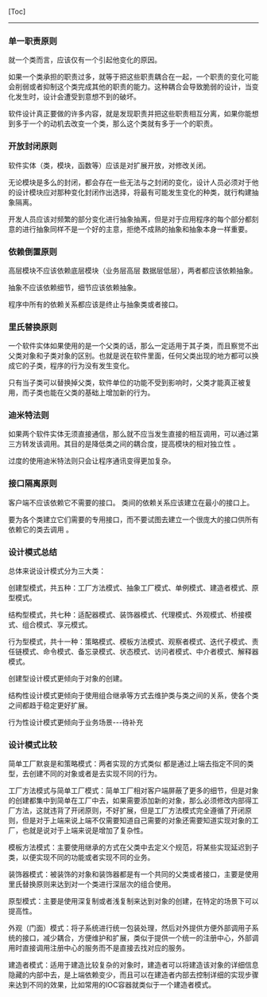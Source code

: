 [Toc]

---

### 单一职责原则

就一个类而言，应该仅有一个引起他变化的原因。

如果一个类承担的职责过多，就等于把这些职责耦合在一起，一个职责的变化可能会削弱或者抑制这个类完成其他的职责的能力。这种耦合会导致脆弱的设计，当变化发生时，设计会遭受到意想不到的破坏。

软件设计真正要做的许多内容，就是发现职责并把这些职责相互分离，如果你能想到多于一个的动机去改变一个类，那么这个类就有多于一个的职责。

### 开放封闭原则

软件实体（类，模块，函数等）应该是对扩展开放，对修改关闭。

无论模块是多么的封闭，都会存在一些无法与之封闭的变化，设计人员必须对于他的设计模块应对那种变化封闭作出选择，将最有可能发生变化的种类，就行构建抽象隔离。

开发人员应该对频繁的部分变化进行抽象抽离，但是对于应用程序的每个部分都刻意的进行抽象同样不是一个好的主意，拒绝不成熟的抽象和抽象本身一样重要。

### 依赖倒置原则

高层模块不应该依赖底层模块（业务层高层 数据层低层），两者都应该依赖抽象。

抽象不应该依赖细节，细节应该依赖抽象。

程序中所有的依赖关系都应该是终止与抽象类或者接口。

### 里氏替换原则

一个软件实体如果使用的是一个父类的话，那么一定适用于其子类，而且察觉不出父类对象和子类对象的区别。也就是说在软件里面，任何父类出现的地方都可以换成它的子类，程序的行为没有发生变化。

只有当子类可以替换掉父类，软件单位的功能不受到影响时，父类才能真正被复用，而子类也能在父类的基础上增加新的行为。

### 迪米特法则

 如果两个软件实体无须直接通信，那么就不应当发生直接的相互调用，可以通过第三方转发该调用。其目的是降低类之间的耦合度，提高模块的相对独立性 。

过度的使用迪米特法则只会让程序通讯变得更加复杂。

### 接口隔离原则

客户端不应该依赖它不需要的接口。
类间的依赖关系应该建立在最小的接口上。 

 要为各个类建立它们需要的专用接口，而不要试图去建立一个很庞大的接口供所有依赖它的类去调用 。

### 设计模式总结

总体来说设计模式分为三大类：

创建型模式，共五种：工厂方法模式、抽象工厂模式、单例模式、建造者模式、原型模式。

结构型模式，共七种：适配器模式、装饰器模式、代理模式、外观模式、桥接模式、组合模式、享元模式。

行为型模式，共十一种：策略模式、模板方法模式、观察者模式、迭代子模式、责任链模式、命令模式、备忘录模式、状态模式、访问者模式、中介者模式、解释器模式。

创建型设计模式更倾向于对象的创建。

结构性设计模式更倾向于使用组合继承等方式去维护类与类之间的关系，使各个类之间都趋于稳定更好扩展。

行为性设计模式更倾向于业务场景---待补充

### 设计模式比较

简单工厂默哀是和策略模式：两者实现的方式类似 都是通过上端去指定不同的类型，去创建不同的对象或者是去实现不同的行为。

工厂方法模式与简单工厂模式：简单工厂相对客户端屏蔽了更多的细节，但是对象的创建都集中到简单在工厂中去，如果需要添加新的对象，那么必须修改内部得工厂方法，这就违背了开闭原则，不好扩展，但是工厂方法模式完全遵循了开闭原则，但是对于上端来说上端不仅需要知道自己需要的对象还需要知道实现对象的工厂，也就是说对于上端来说是增加了复杂性。

模板方法模式：主要使用继承的方式在父类中去定义个规范，将某些实现延迟到子类，以便实现不同的功能或者实现不同的业务。

装饰器模式：被装饰的对象和装饰器都是有一个共同的父类或者接口，主要是使用里氏替换原则来达到对一个类进行深层次的组合使用。

原型模式：主要是使用深复制或者浅复制来达到对象的创建，在特定的场景下可以提高性。

外观（门面）模式：将子系统进行统一包装处理，然后对外提供方便外部调用子系统的接口，减少耦合，方便维护和扩展，类似于提供一个统一的注册中心，外部调用时直接调用注册中心的服务而不是直接去找对应的服务。

建造者模式：适用于建造比较复杂的对象时，建造者可以将建造该对象的详细信息隐藏的内部中去，是上端依赖变少，而且可以在建造者内部去控制详细的实现步骤来达到不同的效果，比如常用的IOC容器就类似于一个建造者模式。